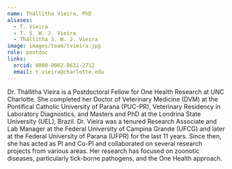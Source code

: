 ```yaml
---
name: Thállitha Vieira, PhD
aliases:
  - T. Vieira
  - T. S. W. J. Vieira
  - Thállitha S. W. J. Vieira
image: images/team/tvieira.jpg
role: postdoc
links:
  orcid: 0000-0002-8631-2712
  email: t.vieira@charlotte.edu
---
```


Dr. Thállitha Vieira is a Postdoctoral Fellow for One Health Research at UNC Charlotte. She completed her Doctor of Veterinary Medicine (DVM) at the Pontifical Catholic University of Parana (PUC-PR), Veterinary Residency in Laboratory Diagnostics, and Masters and PhD at the Londrina State University (UEL), Brazil. Dr. Vieira was a tenured Research Associate and Lab Manager at the Federal University of Campina Grande (UFCG) and later at the Federal University of Parana (UFPR) for the last 11 years. Since then, she has acted as PI and Co-PI and collaborated on several research projects from various areas. Her research has focused on zoonotic diseases, particularly tick-borne pathogens, and the One Health approach.

